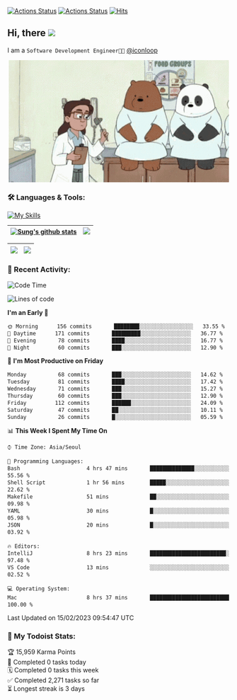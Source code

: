 
[![Actions Status](https://github.com/ddok2/ddok2/workflows/Todoist%20Readme/badge.svg)](https://github.com/ddok2/ddok2/actions)
[![Actions Status](https://github.com/ddok2/ddok2/workflows/wakatime-stats/badge.svg)](https://github.com/ddok2/ddok2/actions)
[![Hits](https://hits.seeyoufarm.com/api/count/incr/badge.svg?url=https%3A%2F%2Fgithub.com%2Fddok2&count_bg=%23FF9595&title_bg=%23555555&icon=github.svg&icon_color=%23FFFFFF&title=hits&edge_flat=false)](https://hits.seeyoufarm.com)

<!-- ![visitors](https://visitor-badge.laobi.icu/badge?page_id=ddok2.ddok2) -->
## Hi, there <img src="https://raw.githubusercontent.com/MartinHeinz/MartinHeinz/master/wave.gif" width="3%">

I am a `Software Development Engineer🧑‍💻` [@iconloop](https://github.com/iconloop)


<p align="center">
    <img align="center" alt="GIF" src="img/debugging.gif" />
</p>


### 🛠 Languages & Tools:

[![My Skills](https://skillicons.dev/icons?i=go,js,ts,py,express,react,svelte,jquery,pug,mongodb,mysql,redis,aws,docker,kubernetes)](https://skillicons.dev)


| <a href="https://github-readme-stats.vercel.app/api?username=ddok2&show_icons=true&include_all_commits=true&count_private=true&theme=buefy&hide_border=true"><img align="center" src="https://github-readme-stats.vercel.app/api?username=ddok2&show_icons=true&include_all_commits=true&count_private=true&theme=buefy&hide_border=true" alt="Sung's github stats" /></a> | <a href="https://github.com/ddok2"><img src="http://github-readme-streak-stats.herokuapp.com?user=ddok2&hide_border=true" /></a> |
| ------------- |------------- |


| <a href="https://github.com/ddok2"><img align="center" src="https://github-readme-stats.vercel.app/api/top-langs/?username=ddok2&theme=buefy&hide=html,css&hide_border=true" /></a> | <a href="https://github.com/ddok2"><img align="center" src="https://activity-graph.herokuapp.com/graph?username=ddok2&theme=github&hide_border=true" height="250" /></a> |
| ------------- |--------------------------------------------------------------------------------------------------------------------------------------------------------------------------|


<!-- <details open>
    <summary>📈 My GitHub Stats</summary>
    <p align="center">
        <a href="https://github.com/ddok2">
            <img align="center" src="https://github-readme-stats.vercel.app/api?username=ddok2&show_icons=true&include_all_commits=true&count_private=true&theme=buefy&hide_border=true" alt="Sung's github stats" />
        </a>
    </p>
</details>
<details>
    <summary>💬 Top Languages</summary>
    <p align="center"> 
        <a href="https://github.com/ddok2">
            <img align="center" src="https://github-readme-stats.vercel.app/api/top-langs/?username=ddok2&layout=compact&theme=buefy&hide=html,css&hide_border=true" />
        </a>
    </p>
</details> -->


### 🌈 Recent Activity:
<!--START_SECTION:waka-->
![Code Time](http://img.shields.io/badge/Code%20Time-1%2C926%20hrs%2042%20mins-blue)

![Lines of code](https://img.shields.io/badge/From%20Hello%20World%20I%27ve%20Written--163%20Thousand%20lines%20of%20code-blue)

**I'm an Early 🐤** 

```text
🌞 Morning      156 commits       ████████░░░░░░░░░░░░░░░░░   33.55 % 
🌆 Daytime      171 commits       █████████░░░░░░░░░░░░░░░░   36.77 % 
🌃 Evening       78 commits       ████░░░░░░░░░░░░░░░░░░░░░   16.77 % 
🌙 Night         60 commits       ███░░░░░░░░░░░░░░░░░░░░░░   12.90 % 

```
📅 **I'm Most Productive on Friday** 

```text
Monday          68 commits       ███░░░░░░░░░░░░░░░░░░░░░░   14.62 % 
Tuesday         81 commits       ████░░░░░░░░░░░░░░░░░░░░░   17.42 % 
Wednesday       71 commits       ███░░░░░░░░░░░░░░░░░░░░░░   15.27 % 
Thursday        60 commits       ███░░░░░░░░░░░░░░░░░░░░░░   12.90 % 
Friday         112 commits       ██████░░░░░░░░░░░░░░░░░░░   24.09 % 
Saturday        47 commits       ██░░░░░░░░░░░░░░░░░░░░░░░   10.11 % 
Sunday          26 commits       █░░░░░░░░░░░░░░░░░░░░░░░░   05.59 % 

```


📊 **This Week I Spent My Time On** 

```text
⌚︎ Time Zone: Asia/Seoul

💬 Programming Languages: 
Bash                     4 hrs 47 mins       ██████████████░░░░░░░░░░░   55.56 % 
Shell Script             1 hr 56 mins        █████░░░░░░░░░░░░░░░░░░░░   22.62 % 
Makefile                 51 mins             ██░░░░░░░░░░░░░░░░░░░░░░░   09.98 % 
YAML                     30 mins             █░░░░░░░░░░░░░░░░░░░░░░░░   05.98 % 
JSON                     20 mins             █░░░░░░░░░░░░░░░░░░░░░░░░   03.92 % 

🔥 Editors: 
IntelliJ                 8 hrs 23 mins       ████████████████████████░   97.48 % 
VS Code                  13 mins             ░░░░░░░░░░░░░░░░░░░░░░░░░   02.52 % 

💻 Operating System: 
Mac                      8 hrs 37 mins       █████████████████████████   100.00 % 

```


 Last Updated on 15/02/2023 09:54:47 UTC
<!--END_SECTION:waka-->

### 🚧 My Todoist Stats:
<!-- TODO-IST:START -->
🏆  15,959 Karma Points           
🌸  Completed 0 tasks today           
🗓  Completed 0 tasks this week           
✅  Completed 2,271 tasks so far           
⏳  Longest streak is 3 days
<!-- TODO-IST:END -->

